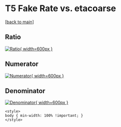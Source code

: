 # T5 Fake Rate vs. etacoarse

[[back to main](./)]



## Ratio

[![Ratio](../mtv/var/T5_fakerate_etacoarse.png){ width=600px }](../mtv/var/T5_fakerate_etacoarse.pdf)

## Numerator

[![Numerator](../mtv/num/T5_fakerate_etacoarse_num0.png){ width=600px }](../mtv/num/T5_fakerate_etacoarse_num0.pdf)

## Denominator

[![Denominator](../mtv/den/T5_fakerate_etacoarse_den.png){ width=600px }](../mtv/den/T5_fakerate_etacoarse_den.pdf)


``` {=html}
<style>
body { min-width: 100% !important; }
</style>
```
